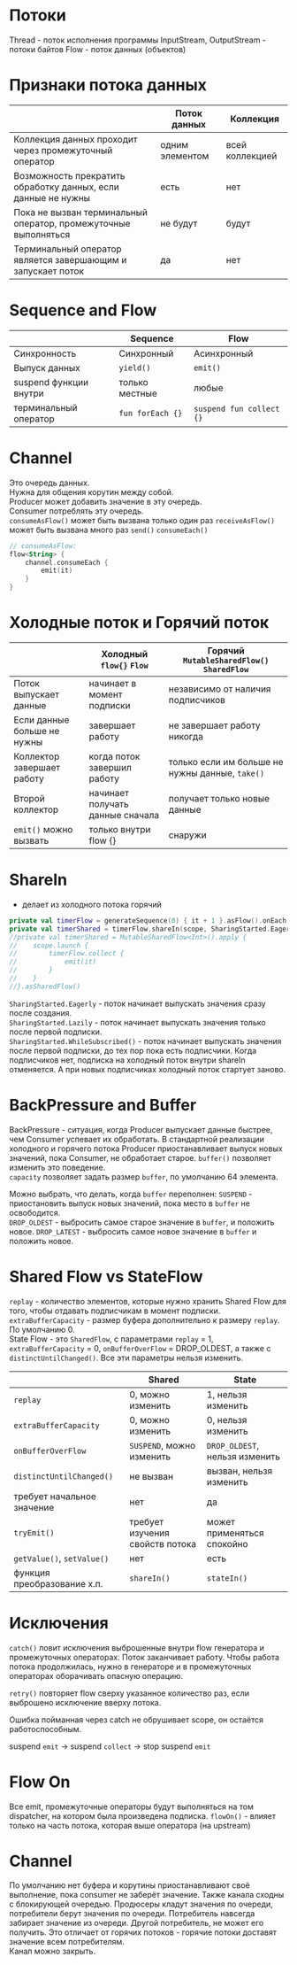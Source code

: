 # Потоки
Thread - поток исполнения программы
InputStream, OutputStream - потоки байтов
Flow - поток данных (объектов)

# Признаки потока данных
|                                                                 | Поток данных    | Коллекция       |
|-----------------------------------------------------------------|-----------------|-----------------|
| Коллекция данных проходит через промежуточный оператор          | одним элементом | всей коллекцией |
| Возможность прекратить обработку данных, если данные не нужны   | есть            | нет             |
| Пока не вызван терминальный оператор, промежуточные выполняться | не будут        | будут           |
| Терминальный оператор является завершающим и запускает поток    | да              | нет             |

# Sequence and Flow
|                        | Sequence         | Flow                     |
|------------------------|------------------|--------------------------|
| Синхронность           | Синхронный       | Асинхронный              |
| Выпуск данных          | `yield()`        | `emit()`                 |
| suspend функции внутри | только местные   | любые                    |
| терминальный оператор  | `fun forEach {}` | `suspend fun collect {}` |

# Channel
Это очередь данных.  
Нужна для общения корутин между собой.  
Producer может добавить значение в эту очередь.  
Consumer потреблять эту очередь.  
`consumeAsFlow()` может быть вызвана только один раз
`receiveAsFlow()` может быть вызвана много раз
`send()`
`consumeEach()`
```kotlin
// consumeAsFlow:
flow<String> {
    channel.consumeEach {
        emit(it)
    }
}
```

# Холодные поток и Горячий поток

|                             | Холодный `flow{}` `Flow`         | Горячий `MutableSharedFlow()` `SharedFlow`      |
|-----------------------------|----------------------------------|-------------------------------------------------|
| Поток выпускает данные      | начинает в момент подписки       | независимо от наличия подписчиков               |
| Если данные больше не нужны | завершает работу                 | не завершает работу никогда                     | 
| Коллектор завершает работу  | когда поток завершил работу      | только если им больше не нужны данные, `take()` |
| Второй коллектор            | начинает получать данные сначала | получает только новые данные                    |
| `emit()` можно вызвать      | только внутри flow {}            | снаружи                                         |

# ShareIn
- делает из холодного потока горячий
```kotlin
private val timerFlow = generateSequence(0) { it + 1 }.asFlow().onEach { delay(1000) }
private val timerShared = timerFlow.shareIn(scope, SharingStarted.Eagerly)
//private val timerShared = MutableSharedFlow<Int>().apply {
//    scope.launch {
//        timerFlow.collect {
//            emit(it)
//        }
//    }
//}.asSharedFlow()
```
`SharingStarted.Eagerly` - поток начинает выпускать значения сразу после создания.  
`SharingStarted.Lazily` - поток начинает выпускать значения только после первой подписки.  
`SharingStarted.WhileSubscribed()` - поток начинает выпускать значения после первой подписки, до тех пор
пока есть подписчики. Когда подписчиков нет, подписка на холодный поток внутри shareIn отменяется. А при новых
подписчиках холодный поток стартует заново.

# BackPressure and Buffer
BackPressure - ситуация, когда Producer выпускает данные быстрее, чем Consumer успевает их обработать.
В стандартной реализации холодного и горячего потока Producer приостанавливает выпуск новых значений, пока Consumer, не
обработает старое.
`buffer()` позволяет изменить это поведение.  
`capacity` позволяет задать размер `buffer`, по умолчанию 64 элемента.

Можно выбрать, что делать, когда `buffer` переполнен:
`SUSPEND` - приостановить выпуск новых значений, пока место в `buffer` не освободится.  
`DROP_OLDEST` - выбросить самое старое значение в `buffer`, и положить новое.
`DROP_LATEST` - выбросить самое новое значение в `buffer` и положить новое.

# Shared Flow vs StateFlow
`replay` - количество элементов, которые нужно хранить Shared Flow для того, чтобы отдавать подписчикам в момент
подписки.  
`extraBufferCapacity` - размер буфера дополнительно к размеру `replay`. По умолчанию 0.  
State Flow - это `SharedFlow`, с параметрами `replay` = 1, `extraBufferCapacity` = 0, `onBufferOverFlow` = DROP_OLDEST,
а также с `distinctUntilChanged()`. Все эти параметры нельзя изменить.

|                             | Shared                          | State                          |
|-----------------------------|---------------------------------|--------------------------------|
| `replay`                    | 0, можно изменить               | 1, нельзя изменить             |
| `extraBufferCapacity`       | 0, можно изменить               | 0, нельзя изменить             |
| `onBufferOverFlow`          | `SUSPEND`, можно изменить       | `DROP_OLDEST`, нельзя изменить |
| `distinctUntilChanged()`    | не вызван                       | вызван, нельзя изменить        |
| требует начальное значение  | нет                             | да                             |
| `tryEmit()`                 | требует изучения свойств потока | может применяться спокойно     |
| `getValue()`, `setValue()`  | нет                             | есть                           |
| функция преобразование х.п. | `shareIn()`                     | `stateIn()`                    |

# Исключения

`catch()` ловит исключения выброшенные внутри flow генератора и промежуточных операторах.
Поток заканчивает работу. Чтобы работа потока продолжилась, нужно в генераторе и в промежуточных операторах
оборачивать опасную операцию.

`retry()` повторяет flow сверху указанное количество раз, если выброшено исключение вверху потока.

Ошибка пойманная через catch не обрушивает scope, он остаётся работоспособным.

suspend `emit` -> suspend  `collect` -> stop suspend `emit`

# Flow On
Все emit, промежуточные операторы будут выполняться на том dispatcher, на котором была произведена подписка.
`flowOn()` - влияет только на часть потока, которая выше оператора (на upstream)

# Channel
По умолчанию нет буфера и корутины приостанавливают своё выполнение, пока consumer не заберёт значение.
Также канала сходны с блокирующей очередью.
Продюсеры кладут значения по очереди, потребители берут значения по очереди.
Потребитель навсегда забирает значение из очереди. Другой потребитель, не может его получить.
Это отличает от горячих потоков - горячие потоки доставят значение всем потребителям.\
Канал можно закрыть.